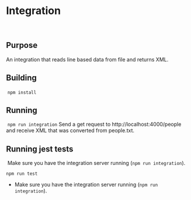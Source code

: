 # Integration
​
## Purpose
An integration that reads line based data from file and returns XML.
​
## Building
​
`npm install`
​
## Running
​
`npm run integration`
Send a get request to http://localhost:4000/people and receive XML that was converted from people.txt.  ​
​
## Running jest tests
​
Make sure you have the integration server running (`npm run integration`).

`npm run test`
- Make sure you have the integration server running (`npm run integration`).